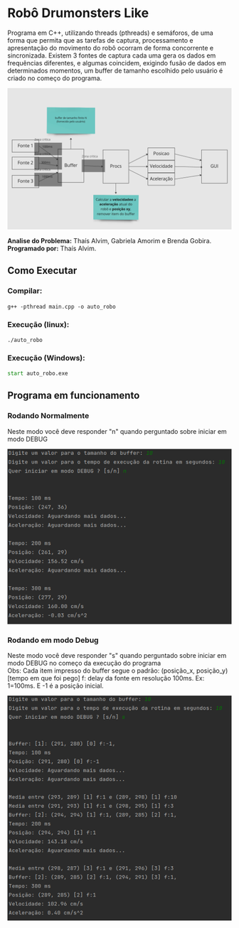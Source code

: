 # Robô Drumonsters Like

Programa em C++, utilizando threads (pthreads) e semáforos, de uma forma que permita que
as tarefas de captura, processamento e apresentação do movimento do robô ocorram de
forma concorrente e sincronizada. Existem 3 fontes de captura cada uma gera os dados em frequências
diferentes, e algumas coincidem, exigindo fusão de dados em determinados momentos, um buffer de tamanho escolhido pelo
usuário é criado no começo do programa.

![diagrama](https://raw.githubusercontent.com/ThaisBarrosAlvim/robo_drumonsters_like/main/imagens/diagrama.png?token=GHSAT0AAAAAAB4FMGDXSHMXUIGJBO6DGP7UY4VGWJQ)

**Analise do Problema:** Thaís Alvim, Gabriela Amorim e Brenda Gobira.  
**Programado por:** Thaís Alvim.  

## Como Executar
### Compilar:
````shell
g++ -pthread main.cpp -o auto_robo
````
### Execução (linux):
````shell
./auto_robo 
````
### Execução (Windows):
````cmd
start auto_robo.exe
````

## Programa em funcionamento
### Rodando Normalmente
Neste modo você deve responder "n" quando perguntado sobre iniciar em modo DEBUG
  
![exemplo_no_debug](https://raw.githubusercontent.com/ThaisBarrosAlvim/robo_drumonsters_like/main/imagens/exemplo_no_debug.png?token=GHSAT0AAAAAAB4FMGDWHEC5TF67EZWU5CCMY4VGWWA)

### Rodando em modo Debug
Neste modo você deve responder "s" quando perguntado sobre iniciar em modo DEBUG no começo da execução do programa  
Obs: Cada item impresso do buffer segue o padrão: (posição_x, posição_y) [tempo em que foi pego] f: delay da fonte em resolução 100ms. Ex: 1=100ms. E -1 é a posição inicial.
  
![exemplo_debug](https://raw.githubusercontent.com/ThaisBarrosAlvim/robo_drumonsters_like/main/imagens/exemplo_debug.png?token=GHSAT0AAAAAAB4FMGDXL6OXZFOKSWCCPOQSY4VGWOQ)

